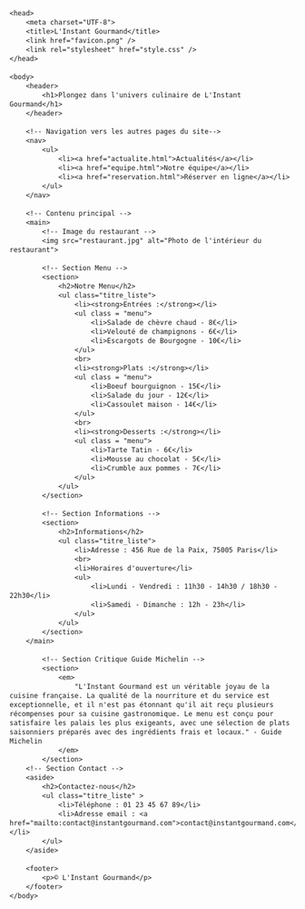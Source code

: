 <!DOCTYPE html>
<html>

    <head>
        <meta charset="UTF-8">
        <title>L'Instant Gourmand</title>
        <link href="favicon.png" />
        <link rel="stylesheet" href="style.css" />
    </head>
    
    <body>
        <header>
            <h1>Plongez dans l'univers culinaire de L'Instant Gourmand</h1>
        </header>
    
        <!-- Navigation vers les autres pages du site-->
        <nav>
            <ul>
                <li><a href="actualite.html">Actualités</a></li>
                <li><a href="equipe.html">Notre équipe</a></li>
                <li><a href="reservation.html">Réserver en ligne</a></li>
            </ul>
        </nav>
    
        <!-- Contenu principal -->
        <main>
            <!-- Image du restaurant -->
            <img src="restaurant.jpg" alt="Photo de l'intérieur du restaurant">
        
            <!-- Section Menu -->
            <section>
                <h2>Notre Menu</h2>
                <ul class="titre_liste">
                    <li><strong>Entrées :</strong></li>
                    <ul class = "menu">
                        <li>Salade de chèvre chaud - 8€</li>
                        <li>Velouté de champignons - 6€</li>
                        <li>Escargots de Bourgogne - 10€</li>
                    </ul>
                    <br>
                    <li><strong>Plats :</strong></li>
                    <ul class = "menu">
                        <li>Boeuf bourguignon - 15€</li>
                        <li>Salade du jour - 12€</li>
                        <li>Cassoulet maison - 14€</li>
                    </ul>
                    <br>
                    <li><strong>Desserts :</strong></li>
                    <ul class = "menu">
                        <li>Tarte Tatin - 6€</li>
                        <li>Mousse au chocolat - 5€</li>
                        <li>Crumble aux pommes - 7€</li>
                    </ul>
                </ul>
            </section>
        
            <!-- Section Informations -->
            <section>
                <h2>Informations</h2>
                <ul class="titre_liste">
                    <li>Adresse : 456 Rue de la Paix, 75005 Paris</li>
                    <br>
                    <li>Horaires d'ouverture</li>
                    <ul>
                        <li>Lundi - Vendredi : 11h30 - 14h30 / 18h30 - 22h30</li>
                        <li>Samedi - Dimanche : 12h - 23h</li>
                    </ul>
                </ul>
            </section>
        </main>

            <!-- Section Critique Guide Michelin -->
            <section>
                <em>
                    "L'Instant Gourmand est un véritable joyau de la cuisine française. La qualité de la nourriture et du service est exceptionnelle, et il n'est pas étonnant qu'il ait reçu plusieurs récompenses pour sa cuisine gastronomique. Le menu est conçu pour satisfaire les palais les plus exigeants, avec une sélection de plats saisonniers préparés avec des ingrédients frais et locaux." - Guide Michelin
                </em>
            </section>
        <!-- Section Contact -->
        <aside>
            <h2>Contactez-nous</h2>
            <ul class="titre_liste" >
                <li>Téléphone : 01 23 45 67 89</li>
                <li>Adresse email : <a href="mailto:contact@instantgourmand.com">contact@instantgourmand.com</a></li>
            </ul>
        </aside>
    
        <footer>
            <p>© L'Instant Gourmand</p>
        </footer>
    </body>
    
</html>
